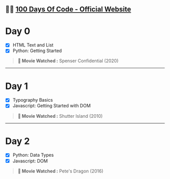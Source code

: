 
👩‍💻 [100 Days Of Code - Official Website](https://www.100daysofcode.com/)
-

# Day 0

 - [X] HTML Text and List
 - [X] Python: Getting Started

> **🍿 Movie Watched :** Spenser Confidential (2020)
---

# Day 1

 - [X] Typography Basics
 - [X] Javascript: Getting Started with DOM
 
> **🍿 Movie Watched :** Shutter Island (2010)
---

# Day 2

 - [X] Python: Data Types
 - [X] Javascript: DOM

> **🍿 Movie Watched :** Pete's Dragon (2016)

